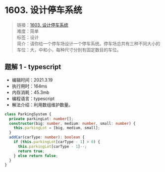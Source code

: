 # 1603. 设计停车系统

> 链接：[1603. 设计停车系统](https://leetcode-cn.com/problems/design-parking-system/)  
> 难度：简单  
> 标签：设计  
> 简介：请你给一个停车场设计一个停车系统。停车场总共有三种不同大小的车位：大，中和小，每种尺寸分别有固定数目的车位。

## 题解 1 - typescript

- 编辑时间：2021.3.19
- 执行用时：164ms
- 内存消耗：45.3mb
- 编程语言：typescript
- 解法介绍：利用数组维护数量。

```typescript
class ParkingSystem {
  private parkingLot: number[];
  constructor(big: number, medium: number, small: number) {
    this.parkingLot = [big, medium, small];
  }
  addCar(carType: number): boolean {
    if (this.parkingLot[carType - 1] > 0) {
      this.parkingLot[carType - 1]--;
      return true;
    } else return false;
  }
}
```

